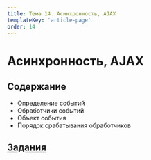 ```yaml
---
title: Тема 14. Асинхронность, AJAX
templateKey: 'article-page'
order: 14
---
```

# Асинхронность, AJAX

## Содержание

-   <gatsby-link to="/externals/topic14_async-ajax/events#события">Определение событий</gatsby-link>
-   <gatsby-link to="/externals/topic14_async-ajax/events#обработчики-событий">Обработчики событий</gatsby-link>
-   <gatsby-link to="/externals/topic14_async-ajax/events#объект-события">Объект события</gatsby-link>
-   <gatsby-link to="/externals/topic14_async-ajax/events#порядок-срабатывания-обработчиков">Порядок срабатывания обработчиков</gatsby-link>

## [Задания](https://github.com/WebPurple/external-courses/tree/master/src/ex16_js-async)